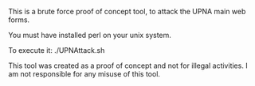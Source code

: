 This is a brute force proof of concept tool, to attack the UPNA main web forms.

You must have installed perl on your unix system.

To execute it: ./UPNAttack.sh

This tool was created as a proof of concept and not for illegal activities. 
I am not responsible for any misuse of this tool.

